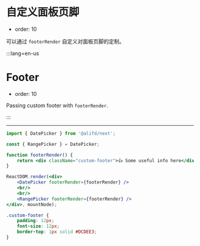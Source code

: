 # 自定义面板页脚

- order: 10

可以通过 `footerRender` 自定义对面板页脚的定制。

:::lang=en-us
# Footer

- order: 10

Passing custom footer with `footerRender`.

:::

---


````jsx
import { DatePicker } from '@alifd/next';

const { RangePicker } = DatePicker;

function footerRender() {
    return <div className="custom-footer">👍 Some useful info here</div>;
}

ReactDOM.render(<div>
    <DatePicker footerRender={footerRender} />
    <br/>
    <br/>
    <RangePicker footerRender={footerRender} />
</div>, mountNode);
````

````css
.custom-footer {
    padding: 12px;
    font-size: 12px;
    border-top: 1px solid #DCDEE3;
}
````
